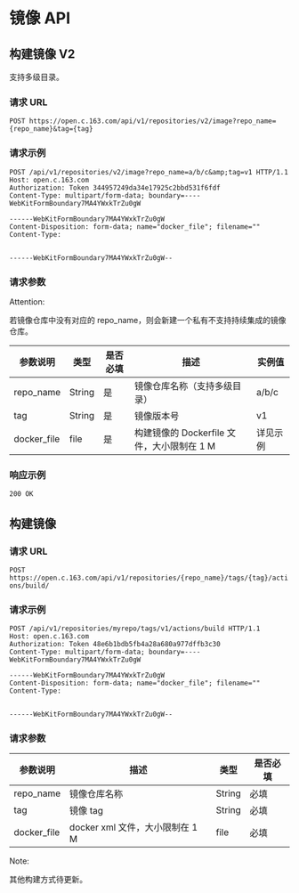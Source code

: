 # 镜像 API

## 构建镜像 V2

支持多级目录。

### 请求 URL

`POST https://open.c.163.com/api/v1/repositories/v2/image?repo_name={repo_name}&tag={tag}`

### 请求示例

```http
POST /api/v1/repositories/v2/image?repo_name=a/b/c&amp;tag=v1 HTTP/1.1
Host: open.c.163.com
Authorization: Token 344957249da34e17925c2bbd531f6fdf
Content-Type: multipart/form-data; boundary=----WebKitFormBoundary7MA4YWxkTrZu0gW

------WebKitFormBoundary7MA4YWxkTrZu0gW
Content-Disposition: form-data; name="docker_file"; filename=""
Content-Type: 


------WebKitFormBoundary7MA4YWxkTrZu0gW--
```
### 请求参数

<span>Attention:</span><div class="alertContent">若镜像仓库中没有对应的 repo_name，则会新建一个私有不支持持续集成的镜像仓库。</div>

|   参数说明  |  类型  | 是否必填 |                    描述                    |  实例值  |
|-------------|--------|----------|--------------------------------------------|----------|
| repo_name   | String | 是       | 镜像仓库名称（支持多级目录）               | a/b/c    |
| tag         | String | 是       | 镜像版本号                                 | v1       |
| docker_file | file   | 是       | 构建镜像的 Dockerfile 文件，大小限制在 1 M | 详见示例 |

### 响应示例

```
200 OK
```

## 构建镜像

### 请求 URL

`POST https://open.c.163.com/api/v1/repositories/{repo_name}/tags/{tag}/actions/build/`

### 请求示例

```http
POST /api/v1/repositories/myrepo/tags/v1/actions/build HTTP/1.1
Host: open.c.163.com
Authorization: Token 48e6b1bdb5fb4a28a680a977dffb3c30
Content-Type: multipart/form-data; boundary=----WebKitFormBoundary7MA4YWxkTrZu0gW

------WebKitFormBoundary7MA4YWxkTrZu0gW
Content-Disposition: form-data; name="docker_file"; filename=""
Content-Type: 


------WebKitFormBoundary7MA4YWxkTrZu0gW--
```
### 请求参数

|   参数说明  |               描述              |  类型  | 是否必填 |
|-------------|---------------------------------|--------|----------|
| repo_name   | 镜像仓库名称                    | String | 必填     |
| tag         | 镜像 tag                        | String | 必填     |
| docker_file | docker xml 文件，大小限制在 1 M | file   | 必填     |

<span>Note:</span><div class="alertContent">其他构建方式待更新。</div>
